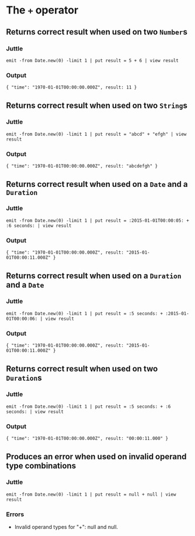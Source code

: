 The `+` operator
================

Returns correct result when used on two `Number`s
-------------------------------------------------

### Juttle

    emit -from Date.new(0) -limit 1 | put result = 5 + 6 | view result

### Output

    { "time": "1970-01-01T00:00:00.000Z", result: 11 }

Returns correct result when used on two `String`s
-------------------------------------------------

### Juttle

    emit -from Date.new(0) -limit 1 | put result = "abcd" + "efgh" | view result

### Output

    { "time": "1970-01-01T00:00:00.000Z", result: "abcdefgh" }

Returns correct result when used on a `Date` and a `Duration`
-------------------------------------------------------------

### Juttle

    emit -from Date.new(0) -limit 1 | put result = :2015-01-01T00:00:05: + :6 seconds: | view result

### Output

    { "time": "1970-01-01T00:00:00.000Z", result: "2015-01-01T00:00:11.000Z" }

Returns correct result when used on a `Duration` and a `Date`
-------------------------------------------------------------

### Juttle

    emit -from Date.new(0) -limit 1 | put result = :5 seconds: + :2015-01-01T00:00:06: | view result

### Output

    { "time": "1970-01-01T00:00:00.000Z", result: "2015-01-01T00:00:11.000Z" }

Returns correct result when used on two `Duration`s
---------------------------------------------------

### Juttle

    emit -from Date.new(0) -limit 1 | put result = :5 seconds: + :6 seconds: | view result

### Output

    { "time": "1970-01-01T00:00:00.000Z", result: "00:00:11.000" }

Produces an error when used on invalid operand type combinations
----------------------------------------------------------------

### Juttle

    emit -from Date.new(0) -limit 1 | put result = null + null | view result

### Errors

  * Invalid operand types for "+": null and null.
